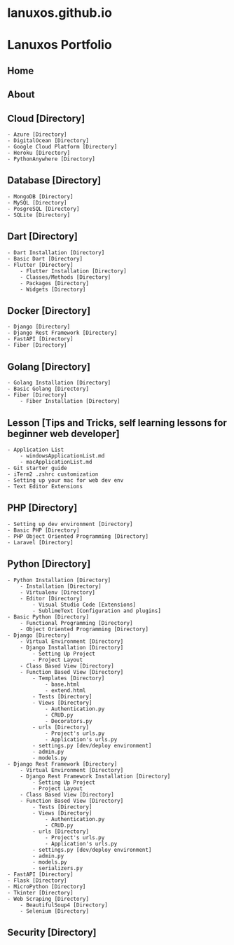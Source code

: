 # lanuxos.github.io
# Lanuxos Portfolio

## Home
## About
## Cloud [Directory]
    - Azure [Directory]
    - DigitalOcean [Directory]
    - Google Cloud Platform [Directory]
    - Heroku [Directory]
    - PythonAnywhere [Directory]
## Database [Directory]
    - MongoDB [Directory]
    - MySQL [Directory]
    - PosgreSQL [Directory]
    - SQLite [Directory]
## Dart [Directory]
    - Dart Installation [Directory]
    - Basic Dart [Directory]
    - Flutter [Directory]
        - Flutter Installation [Directory]
        - Classes/Methods [Directory]
        - Packages [Directory]
        - Widgets [Directory]
## Docker [Directory]
    - Django [Directory]
    - Django Rest Framework [Directory]
    - FastAPI [Directory]
    - Fiber [Directory]
## Golang [Directory]
    - Golang Installation [Directory]
    - Basic Golang [Directory]
    - Fiber [Directory]
        - Fiber Installation [Directory]
## Lesson [Tips and Tricks, self learning lessons for beginner web developer]
    - Application List
        - windowsApplicationList.md
        - macApplicationList.md
    - Git starter guide
    - iTerm2 .zshrc customization
    - Setting up your mac for web dev env
    - Text Editor Extensions
## PHP [Directory]
    - Setting up dev environment [Directory]
    - Basic PHP [Directory]
    - PHP Object Oriented Programming [Directory]
    - Laravel [Directory]
## Python [Directory]
    - Python Installation [Directory]
        - Installation [Directory]
        - Virtualenv [Directory]
        - Editor [Directory]
            - Visual Studio Code [Extensions]
            - SublimeText [Configuration and plugins]
    - Basic Python [Directory]
        - Functional Programming [Directory]
        - Object Oriented Programming [Directory]
    - Django [Directory]
        - Virtual Environment [Directory]
        - Django Installation [Directory]
            - Setting Up Project
            - Project Layout
        - Class Based View [Directory]
        - Function Based View [Directory]
            - Templates [Directory]
                - base.html
                - extend.html
            - Tests [Directory]
            - Views [Directory]
                - Authentication.py
                - CRUD.py
                - Decorators.py
            - urls [Directory]
                - Project's urls.py
                - Application's urls.py
            - settings.py [dev/deploy environment]
            - admin.py
            - models.py
    - Django Rest Framework [Directory]
        - Virtual Environment [Directory]
        - Django Rest Framework Installation [Directory]
            - Setting Up Project
            - Project Layout
        - Class Based View [Directory]
        - Function Based View [Directory]
            - Tests [Directory]
            - Views [Directory]
                - Authentication.py
                - CRUD.py
            - urls [Directory]
                - Project's urls.py
                - Application's urls.py
            - settings.py [dev/deploy environment]
            - admin.py
            - models.py
            - serializers.py
    - FastAPI [Directory]
    - Flask [Directory]
    - MicroPython [Directory]
    - Tkinter [Directory]
    - Web Scraping [Directory]
        - BeautifulSoup4 [Directory]
        - Selenium [Directory]
## Security [Directory]